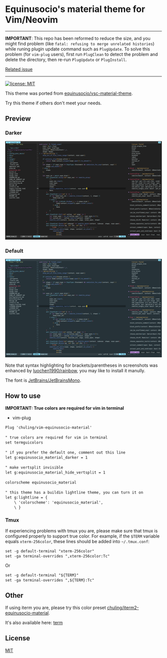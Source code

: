 # Equinusocio's material theme for Vim/Neovim

*****

**IMPORTANT**: This repo has been reformed to reduce the size, and you might find problem (like `fatal: refusing to merge unrelated histories`) while runing plugin update command such as `PlugUpdate`. To solve this problem (for `vim-plug` users), first run `PlugClean` to detect the problem and delete the directory, then re-run `PlugUpdate` or `PlugInstall`.

[Related issue](https://github.com/chuling/vim-equinusocio-material/issues/2)

*****

[![license: MIT](https://img.shields.io/badge/license-MIT-6F42C1)](LICENSE-MIT)

This theme was ported from [equinusocio/vsc-material-theme](https://github.com/equinusocio/vsc-material-theme).

Try this theme if others don't meet your needs.

## Preview

### Darker

![](https://raw.githubusercontent.com/chuling/vim-equinusocio-material-preview/master/0.png)

### Default

![](https://raw.githubusercontent.com/chuling/vim-equinusocio-material-preview/master/1.png)

Note that syntax highlighting for brackets/parentheses in screenshots was enhanced by [luochen1990/rainbow](https://github.com/luochen1990/rainbow), you may like to install it manully.

The font is [JetBrains/JetBrainsMono](https://github.com/JetBrains/JetBrainsMono.git).

## How to use

**IMPORTANT: True colors are required for vim in terminal**

* vim-plug

```vim
Plug 'chuling/vim-equinusocio-material'

" true colors are required for vim in terminal
set termguicolors

" if you prefer the default one, comment out this line
let g:equinusocio_material_darker = 1

" make vertsplit invisible
let g:equinusocio_material_hide_vertsplit = 1

colorscheme equinusocio_material

" this theme has a buildin lightline theme, you can turn it on
let g:lightline = {
    \ 'colorscheme': 'equinusocio_material',
    \ }
```

### Tmux

If experiencing problems with tmux you are, please make sure that tmux is configured properly to support true color. For example, if the `$TERM` variable equals `xterm-256color`, these lines should be added into `~/.tmux.conf`:

```
set -g default-terminal "xterm-256color"
set -ga terminal-overrides ",xterm-256color:Tc"
```

Or

```
set -g default-terminal "${TERM}"
set -ga terminal-overrides ",${TERM}:Tc"
```

## Other

If using iterm you are, please try this color preset [chuling/iterm2-equinusocio-material](https://github.com/chuling/iterm2-equinusocio-material).

It's also available here: [term](./term)

## License

[MIT](LICENSE-MIT)

